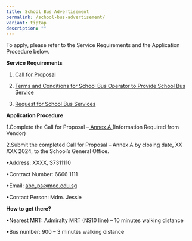 ```yaml
---
title: School Bus Advertisement
permalink: /school-bus-advertisement/
variant: tiptap
description: ""
---
```

<p>To apply, please refer to the Service Requirements and the Application
Procedure below.</p>
<p><strong>Service Requirements</strong>
</p>
<ol data-tight="true" class="tight">
<li>
<p><a href="/files/call_for_proposal.pdf" rel="noopener nofollow" target="_blank">Call for Proposal</a>
</p>
</li>
<li>
<p><a href="/files/terms_and_condition.pdf" rel="noopener noreferrer nofollow" target="_blank">Terms and Conditions for School Bus Operator to Provide School Bus Service</a>
</p>
</li>
<li>
<p><a href="/files/request_for_school_bus_service.pdf" rel="noopener nofollow" target="_blank">Request for School Bus Services</a>
</p>
</li>
</ol>
<p></p>
<p><strong>Application Procedure</strong>
</p>
<p>1.Complete the Call for Proposal –<a href="/files/call_for_proposal_Annex_A.pdf" rel="noopener noreferrer nofollow" target="_blank"> Annex A </a>(Information Required
from Vendor)</p>
<p>2.Submit the completed Call for Proposal – Annex A by closing date, XX
XXX 2024, to the School’s General Office.</p>
<p>•Address: XXXX, S7311110</p>
<p>•Contract Number: 6666 1111</p>
<p>•Email: <a href="mailto:abc_ps@moe.edu.sg" rel="noopener noreferrer nofollow" target="_blank">abc_ps@moe.edu.sg</a>
</p>
<p>•Contact Person: Mdm. Jessie</p>
<p><strong>How to get there?</strong>
</p>
<p>•Nearest MRT: Admiralty MRT (NS10 line) – 10 minutes walking distance</p>
<p>•Bus number: 900 – 3 minutes walking distance</p>
<p></p>
<p></p>
<p></p>